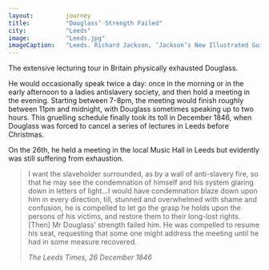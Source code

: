 ```yaml
---
layout: 		journey
title: 			"Douglass’ Strength Failed"
city:			"Leeds"
image: 			"Leeds.jpg"
imageCaption: 	"Leeds. Richard Jackson, ‘Jackson’s New Illustrated Guide to Leeds’, 1889"
---
```


The extensive lecturing tour in Britain physically exhausted Douglass. 

He would occasionally speak twice a day: once in the morning or in the early afternoon to a ladies antislavery society, and then hold a meeting in the evening. Starting between 7-8pm, the meeting would finish roughly between 11pm and midnight, with Douglass sometimes speaking up to two hours. This gruelling schedule finally took its toll in December 1846, when Douglass was forced to cancel a series of lectures in Leeds before Christmas. 

On the 26th, he held a meeting in the local Music Hall in Leeds but evidently was still suffering from exhaustion. 

>I want the slaveholder surrounded, as by a wall of anti-slavery fire, so that he may see the condemnation of himself and his system glaring down in letters of light…I would have condemnation blaze down upon him in every direction, till, stunned and overwhelmed with shame and confusion, he is compelled to let go the grasp he holds upon the persons of his victims, and restore them to their long-lost rights. [Then] Mr Douglass’ strength failed him. He was compelled to resume his seat, requesting that some one might address the meeting until he had in some measure recovered.
> <footer><cite>The Leeds Times, 26 December 1846</cite></footer>

